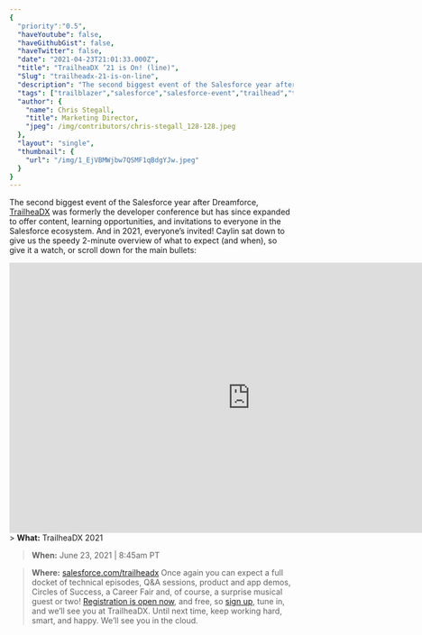 ```yaml
---
{
  "priority":"0.5",
  "haveYoutube": false,
  "haveGithubGist": false,
  "haveTwitter": false,
  "date": "2021-04-23T21:01:33.000Z",
  "title": "TrailheaDX ’21 is On! (line)",
  "Slug": "trailheadx-21-is-on-line",
  "description": "The second biggest event of the Salesforce year after Dreamforce, TrailheaDX was formerly the developer conference but has since expanded to offer content, learning opportunities, and invitations to everyone in the Salesforce ecosystem. And in 2021, everyone’s invited!.",
  "tags": ["trailblazer","salesforce","salesforce-event","trailhead","trailheadx"],
  "author": {
    "name": Chris Stegall,
    "title": Marketing Director,
    "jpeg": /img/contributors/chris-stegall_128-128.jpeg
  },
  "layout": "single",
  "thumbnail": {
    "url": "/img/1_EjVBMWjbw7QSMF1qBdgYJw.jpeg"
  }
}
---
```

The second biggest event of the Salesforce year after Dreamforce, [TrailheaDX](https://www.salesforce.com/trailheadx) was formerly the developer conference but has since expanded to offer content, learning opportunities, and invitations to everyone in the Salesforce ecosystem. And in 2021, everyone’s invited!
Caylin sat down to give us the speedy 2-minute overview of what to expect (and when), so give it a watch, or scroll down for the main bullets:
<iframe src="https://cdn.embedly.com/widgets/media.html?src=https%3A%2F%2Fwww.youtube.com%2Fembed%2FwcPxIDocayA%3Ffeature%3Doembed&amp;display_name=YouTube&amp;url=https%3A%2F%2Fwww.youtube.com%2Fwatch%3Fv%3DwcPxIDocayA&amp;image=https%3A%2F%2Fi.ytimg.com%2Fvi%2FwcPxIDocayA%2Fhqdefault.jpg&amp;key=a19fcc184b9711e1b4764040d3dc5c07&amp;type=text%2Fhtml&amp;schema=youtube" width="854" height="480" frameborder="0" scrolling="no">[https://medium.com/media/0437a296fc3b51efe422fecf9034a3a3/href](https://medium.com/media/0437a296fc3b51efe422fecf9034a3a3/href)</iframe>
> <strong>What:</strong> TrailheaDX 2021

> <strong>When:</strong> June 23, 2021 | 8:45am PT

> <strong>Where:</strong> [salesforce.com/trailheadx](https://www.salesforce.com/trailheadx/)
Once again you can expect a full docket of technical episodes, Q&amp;A sessions, product and app demos, Circles of Success, a Career Fair and, of course, a surprise musical guest or two!
[Registration is open now](https://trailblazer.salesforce.com/Ev_Reg_MyInfo?eventId=a1Q4V000021f9sf&amp;class=5864b3752c614270aea5823a07e356ac), and free, so [sign up](https://trailblazer.salesforce.com/Ev_Reg_MyInfo?eventId=a1Q4V000021f9sf&amp;class=5864b3752c614270aea5823a07e356ac), tune in, and we’ll see you at TrailheaDX.
Until next time, keep working hard, smart, and happy. We’ll see you in the cloud.
